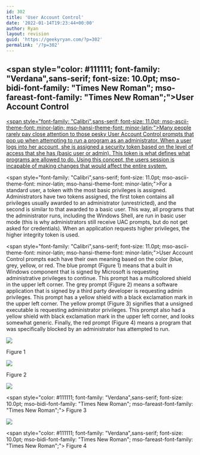 ```yaml
---
id: 302
title: 'User Account Control'
date: '2022-01-14T19:23:44+00:00'
author: Ryan
layout: revision
guid: 'https://geekyryan.com/?p=302'
permalink: '/?p=302'
---
```


## <span style="color: #111111; font-family: "Verdana",sans-serif; font-size: 10.0pt; mso-bidi-font-family: "Times New Roman"; mso-fareast-font-family: "Times New Roman";">User Account Control </span>

[<span style="mso-bookmark: OLE_LINK2;"><span style="mso-bookmark: OLE_LINK3;"><span style="font-family: "Calibri",sans-serif; font-size: 11.0pt; mso-ascii-theme-font: minor-latin; mso-hansi-theme-font: minor-latin;">Many people rarely pay close attention to those pesky User Account Control prompts that pop up when attempting to run a program as an administrator. When a user logs into her account, she is assigned a security token based on the level of access that she has (basic user or admin). This token is what defines what programs are allowed to do. Using this concept, the users session is incapable of making changes that would affect the entire system.</span></span></span>](https://www.blogger.com/null)

<span style="mso-bookmark: OLE_LINK1;"><span style="mso-bookmark: OLE_LINK2;"><span style="mso-bookmark: OLE_LINK3;"><span style="font-family: "Calibri",sans-serif; font-size: 11.0pt; mso-ascii-theme-font: minor-latin; mso-hansi-theme-font: minor-latin;">For a standard user, a token with the most basic privileges is assigned. Administrators have two tokens assigned, the first token contains all privileges usually awarded to an administrator (unrestricted), and the second is similar to that awarded to a basic user. This way, all programs that the administrator runs, including the Windows Shell, are run in basic user mode (this is why administrators still receive UAC prompts, but do not get asked for credentials). When an application requests higher privileges, the higher integrity token is used. </span></span></span></span>

<span style="mso-bookmark: OLE_LINK1;"><span style="mso-bookmark: OLE_LINK2;"><span style="mso-bookmark: OLE_LINK3;"><span style="font-family: "Calibri",sans-serif; font-size: 11.0pt; mso-ascii-theme-font: minor-latin; mso-hansi-theme-font: minor-latin;">User Account Control prompts each have their own meaning based on the color (blue, grey, yellow, or red. The blue prompt (Figure 1) means that a built in Windows component that is signed by Microsoft is requesting administrative privileges to continue. This prompt has a multicolored shield in the upper left corner. The grey prompt (Figure 2) means a software application that is signed by a third party developer is requesting admin privileges. This prompt has a yellow shield with a black exclamation mark in the upper left corner. The yellow prompt (Figure 3) signifies that a unsigned executable is requesting administrator privileges. This prompt also had a yellow shield with black exclamation mark in the upper left corner, and looks somewhat generic. Finally, the red prompt (Figure 4) means a program that was specifically blocked by an administrator has attempted to run. </span></span></span></span>

[![](https://geekyryan.com/wp-content/uploads/2014/11/UAC2BBlue.png)](https://geekyryan.com/wp-content/uploads/2014/11/UAC2BBlue.png)

 Figure 1

[![](https://geekyryan.com/wp-content/uploads/2014/11/UAC2BGrey.png)](https://geekyryan.com/wp-content/uploads/2014/11/UAC2BGrey.png)

 Figure 2

[![](https://geekyryan.com/wp-content/uploads/2014/11/UAC2BYellow.png)](https://geekyryan.com/wp-content/uploads/2014/11/UAC2BYellow.png)

<span style="color: #111111; font-family: "Verdana",sans-serif; font-size: 10.0pt; mso-bidi-font-family: "Times New Roman"; mso-fareast-font-family: "Times New Roman";"> Figure 3</span>

[![](https://geekyryan.com/wp-content/uploads/2014/11/UAC2BRED.png)](https://geekyryan.com/wp-content/uploads/2014/11/UAC2BRED.png)

<span style="color: #111111; font-family: "Verdana",sans-serif; font-size: 10.0pt; mso-bidi-font-family: "Times New Roman"; mso-fareast-font-family: "Times New Roman";"> Figure 4</span>